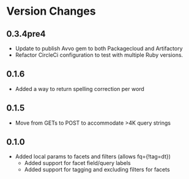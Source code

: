 Version Changes
===============

0.3.4pre4
---------
* Update to publish Avvo gem to both Packagecloud and Artifactory
* Refactor CircleCi configuration to test with multiple Ruby versions.

0.1.6
-----
* Added a way to return spelling correction per word

0.1.5
------

* Move from GETs to POST to accommodate >4K query strings

0.1.0
-----
* Added local params to facets and filters (allows fq={!tag=dt})
	* Added support for facet field/query labels
	* Added support for tagging and excluding filters for facets
